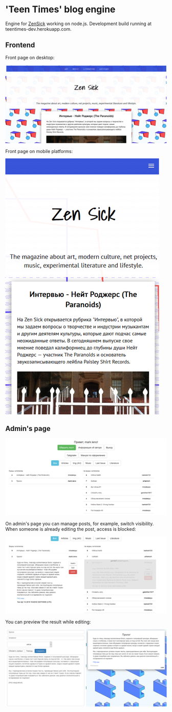 # 'Teen Times' blog engine

Engine for [ZenSick](zensick.net) working on node.js. Development build running at teentimes-dev.herokuapp.com.

## Frontend

Front page on desktop:

![frontend-desktop](./_readme_screenshots/frontend-desktop.PNG)

Front page on mobile platforms:

![frontend-mobile](./_readme_screenshots/frontend-mobile.png)

## Admin's page

![admin-main](./_readme_screenshots/admin-main.PNG)

On admin's page you can manage posts, for example, switch visibility. When someone is already editing the post, access is blocked:

![admin-main-editing](./_readme_screenshots/admin-main-editing.PNG)

You can preview the result while editing:

![admin-editing](./_readme_screenshots/admin-editing.PNG)
